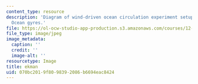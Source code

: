 ```yaml
---
content_type: resource
description: 'Diagram of wind-driven ocean circulation experiment setup from GFDXIII:
  Ocean gyres.'
file: https://ol-ocw-studio-app-production.s3.amazonaws.com/courses/12-003-atmosphere-ocean-and-climate-dynamics-fall-2008/070bc2019f8098392086b6694eac8424_ekman.jpg
file_type: image/jpeg
image_metadata:
  caption: ''
  credit: ''
  image-alt: ''
resourcetype: Image
title: ekman
uid: 070bc201-9f80-9839-2086-b6694eac8424
---
```

